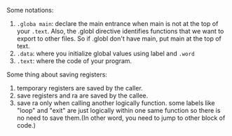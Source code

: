 Some notations:
1. `.globa main`: declare the main entrance when main is not at the top of your `.text`. Also, the .globl directive identifies functions that we want to export to other files. So if .globl don't have main, put main at the top of text.
2. `.data`: where you initialize global values using label and `.word`
3. `.text`: where the code of your program.

Some thing about saving registers:
1. temporary registers are saved by the caller.
2. save registers and ra are saved by the callee.
3. save ra only when calling another logically function. some labels like "loop" and "exit" are just logically within one same function so there is no need to save them.(In other word, you need to jump to other block of code.)
